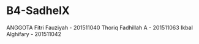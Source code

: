 # B4-SadhelX

ANGGOTA
Fitri Fauziyah        - 201511040
Thoriq Fadhillah A    - 201511063
Ikbal Alghifary       - 201511042
